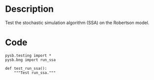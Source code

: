 # Description
Test the stochastic simulation algorithm (SSA) on the Robertson model.

# Code
```
pysb.testing import *
pysb.bng import run_ssa

def test_run_ssa():
    """Test run_ssa."""

```
